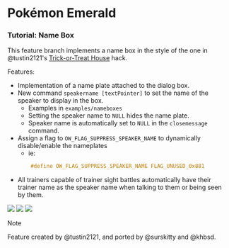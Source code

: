 # Pokémon Emerald
### Tutorial: Name Box

This feature branch implements a name box in the style of the one in @tustin2121's [Trick-or-Treat House](https://www.pokecommunity.com/showthread.php?p=10566982) hack.

Features: 
- Implementation of a name plate attached to the dialog box.
- New command `speakername [textPointer]` to set the name of the speaker to display in the box.
	- Examples in `examples/nameboxes`
	- Setting the speaker name to `NULL` hides the name plate.
	- Speaker name is automatically set to `NULL` in the `closemessage` command.
- Assign a flag to `OW_FLAG_SUPPRESS_SPEAKER_NAME` to dynamically disable/enable the nameplates
	- ie: 
	```C
		#define OW_FLAG_SUPPRESS_SPEAKER_NAME FLAG_UNUSED_0x881
	```
- All trainers capable of trainer sight battles automatically have their trainer name as the speaker name when talking to them or being seen by them.


![](nameboxes/nameboxes-1.png)
![](nameboxes/nameboxes-2.png)
![](nameboxes/nameboxes-3.png)

> [!NOTE]
> Feature created by @tustin2121, and ported by @surskitty and @khbsd.